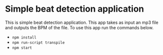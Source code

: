 # Simple beat detection application

This is simple beat detection application. This app takes as input an mp3 file and outputs the BPM of the file. To use this app run the commands below.

- `npm install`
- `npm run-script transpile`
- `npm start`
